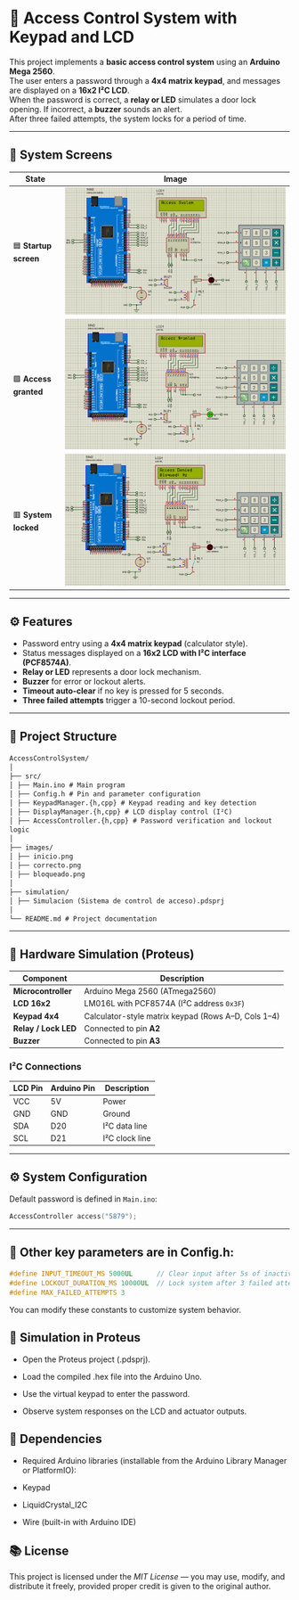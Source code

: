 # 🔐 Access Control System with Keypad and LCD

This project implements a **basic access control system** using an **Arduino Mega 2560**.  
The user enters a password through a **4x4 matrix keypad**, and messages are displayed on a **16x2 I²C LCD**.  
When the password is correct, a **relay or LED** simulates a door lock opening. If incorrect, a **buzzer** sounds an alert.  
After three failed attempts, the system locks for a period of time.

---

## 📸 System Screens

| State | Image |
|--------|--------|
| 🟦 **Startup screen** | ![Startup](images/Start.png) |
| 🟩 **Access granted** | ![Granted](images/Correct.png) |
| 🟥 **System locked** | ![Locked](images/Bloqued.png) |

---

## ⚙️ Features

- Password entry using a **4x4 matrix keypad** (calculator style).  
- Status messages displayed on a **16x2 LCD with I²C interface (PCF8574A)**.  
- **Relay or LED** represents a door lock mechanism.  
- **Buzzer** for error or lockout alerts.  
- **Timeout auto-clear** if no key is pressed for 5 seconds.  
- **Three failed attempts** trigger a 10-second lockout period.

---

## 🧠 Project Structure

    AccessControlSystem/
    │
    ├── src/
    │ ├── Main.ino # Main program
    │ ├── Config.h # Pin and parameter configuration
    │ ├── KeypadManager.{h,cpp} # Keypad reading and key detection
    │ ├── DisplayManager.{h,cpp} # LCD display control (I²C)
    │ ├── AccessController.{h,cpp} # Password verification and lockout logic
    │
    ├── images/
    │ ├── inicio.png
    │ ├── correcto.png
    │ ├── bloqueado.png
    │ 
    ├── simulation/
    │ ├── Simulacion (Sistema de control de acceso).pdsprj
    │
    └── README.md # Project documentation


---

## 🔌 Hardware Simulation (Proteus)

| Component | Description |
|------------|--------------|
| **Microcontroller** | Arduino Mega 2560 (ATmega2560) |
| **LCD 16x2** | LM016L with PCF8574A (I²C address `0x3F`) |
| **Keypad 4x4** | Calculator-style matrix keypad (Rows A–D, Cols 1–4) |
| **Relay / Lock LED** | Connected to pin **A2** |
| **Buzzer** | Connected to pin **A3** |

### I²C Connections
| LCD Pin | Arduino Pin | Description |
|----------|--------------|-------------|
| VCC | 5V | Power |
| GND | GND | Ground |
| SDA | D20 | I²C data line |
| SCL | D21 | I²C clock line |

---

## ⚙️ System Configuration

Default password is defined in `Main.ino`:

```cpp
AccessController access("5879");
```
---
## 🔑 Other key parameters are in Config.h:

```cpp
#define INPUT_TIMEOUT_MS 5000UL      // Clear input after 5s of inactivity
#define LOCKOUT_DURATION_MS 10000UL  // Lock system after 3 failed attempts
#define MAX_FAILED_ATTEMPTS 3
```

You can modify these constants to customize system behavior.

## 🧪 Simulation in Proteus

- Open the Proteus project (.pdsprj).

- Load the compiled .hex file into the Arduino Uno.

- Use the virtual keypad to enter the password.

- Observe system responses on the LCD and actuator outputs.

## 🧰 Dependencies

- Required Arduino libraries (installable from the Arduino Library Manager or PlatformIO):

- Keypad

- LiquidCrystal_I2C

- Wire (built-in with Arduino IDE)


## 📚 License

This project is licensed under the *MIT License* — you may use, modify, and distribute it freely, provided proper credit is given to the original author.
